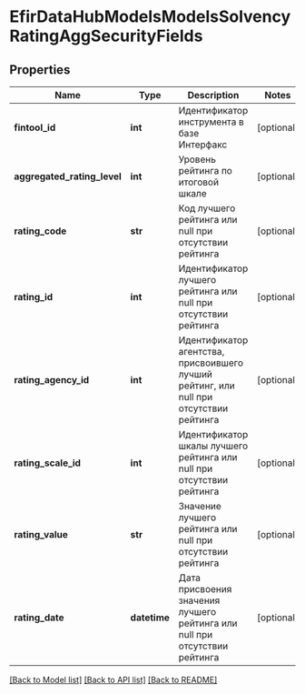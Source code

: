 # EfirDataHubModelsModelsSolvencyRatingAggSecurityFields

## Properties
Name | Type | Description | Notes
------------ | ------------- | ------------- | -------------
**fintool_id** | **int** | Идентификатор инструмента в базе Интерфакс | [optional] 
**aggregated_rating_level** | **int** | Уровень рейтинга по итоговой шкале | [optional] 
**rating_code** | **str** | Код лучшего рейтинга или null при отсутствии рейтинга | [optional] 
**rating_id** | **int** | Идентификатор лучшего рейтинга или null при отсутствии рейтинга | [optional] 
**rating_agency_id** | **int** | Идентификатор агентства, присвоившего лучший рейтинг, или null при отсутствии рейтинга | [optional] 
**rating_scale_id** | **int** | Идентификатор шкалы лучшего рейтинга или null при отсутствии рейтинга | [optional] 
**rating_value** | **str** | Значение лучшего рейтинга или null при отсутствии рейтинга | [optional] 
**rating_date** | **datetime** | Дата присвоения значения лучшего рейтинга или null при отсутствии рейтинга | [optional] 

[[Back to Model list]](../README.md#documentation-for-models) [[Back to API list]](../README.md#documentation-for-api-endpoints) [[Back to README]](../README.md)

